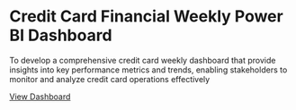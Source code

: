 # Credit Card Financial Weekly Power BI Dashboard

To develop a comprehensive credit
card weekly dashboard that
provide insights into key
performance metrics and trends,
enabling stakeholders to monitor
and analyze credit card operations
effectively

[View Dashboard](https://app.powerbi.com/view?r=eyJrIjoiODdiN2UwNjAtYTgzYS00YTM5LWI1ODAtZTQ2NDQ5ZmExYzQwIiwidCI6ImQxY2I3NTZlLWFjZDEtNGY2Yi1hYmJlLWZjZWFmMWY0ZmQ3NCJ9)
